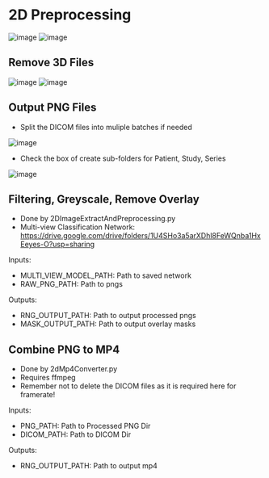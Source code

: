 # 2D Preprocessing
![image](https://user-images.githubusercontent.com/43814396/164041914-267a37b3-5794-4461-97cd-7dd2e6280f72.png)
![image](https://user-images.githubusercontent.com/43814396/164042174-83e117fe-4cd6-445b-aeff-755a91b7d1c9.png)

## Remove 3D Files
![image](https://user-images.githubusercontent.com/43814396/164043400-d5bc0ebe-7acc-4e7c-a671-28731d9c6cd8.png)
![image](https://user-images.githubusercontent.com/43814396/164043454-958a68fa-60d3-4c97-a8b3-5dbba256de98.png)

## Output PNG Files
* Split the DICOM files into muliple batches if needed

![image](https://user-images.githubusercontent.com/43814396/164043638-5756634f-b4e9-4ced-95ba-4516dd32831b.png)

* Check the box of create sub-folders for Patient, Study, Series

![image](https://user-images.githubusercontent.com/43814396/164043862-504ee482-bad5-4afa-999c-4f2c1e2d12f1.png)

## Filtering, Greyscale, Remove Overlay
* Done by 2DImageExtractAndPreprocessing.py
* Multi-view Classification Network: https://drive.google.com/drive/folders/1U4SHo3a5arXDhl8FeWQnba1HxEeyes-O?usp=sharing

Inputs:
* MULTI_VIEW_MODEL_PATH: Path to saved network
* RAW_PNG_PATH: Path to pngs 

Outputs:
* RNG_OUTPUT_PATH: Path to output processed pngs
* MASK_OUTPUT_PATH: Path to output overlay masks

## Combine PNG to MP4
* Done by 2dMp4Converter.py
* Requires ffmpeg
* Remember not to delete the DICOM files as it is required here for framerate!

Inputs:
* PNG_PATH: Path to Processed PNG Dir
* DICOM_PATH: Path to DICOM Dir 

Outputs:
* RNG_OUTPUT_PATH: Path to output mp4

